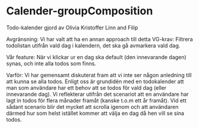 # Calender-groupComposition
Todo-kalender gjord av Olivia Kristoffer Linn and Filip

Avgränsning: 
Vi har valt att ha en annan approach till detta VG-krav:
Filtrera todolistan utifrån vald dag i kalendern, det ska gå avmarkera vald dag.

Vår feature:
När vi klickar ur en dag ska default (den innevarande dagen) synas, och inte alla todos som finns.

Varför:
Vi har gemensamt diskuterat fram att vi inte ser någon anledning till att kunna se alla todos. Enligt oss är grundidén med en todokalender att man som användare har ett behov att se todos för vald dag (eller innevarande dag). Vi reflekterar utifrån det scenariot att en användare har lagt in todos för flera månader framåt (kanske t.o.m ett år framåt). Vid ett sådant scenario blir det mycket att scrolla igenom och att användaren därmed hur som helst istället kommer att välja en dag då hen vill se sina todos.